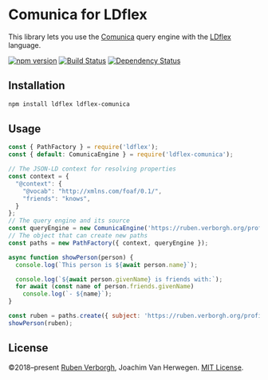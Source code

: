 # Comunica for LDflex
This library lets you use
the [Comunica](https://github.com/comunica/comunica/) query engine
with the [LDflex](https://github.com/RubenVerborgh/LDflex) language.

[![npm version](https://img.shields.io/npm/v/ldflex-comunica.svg)](https://www.npmjs.com/package/ldflex-comunica)
[![Build Status](https://travis-ci.org/RubenVerborgh/LDflex-Comunica.svg?branch=master)](https://travis-ci.org/RubenVerborgh/LDflex-Comunica)
[![Dependency Status](https://david-dm.org/RubenVerborgh/LDflex-Comunica.svg)](https://david-dm.org/RubenVerborgh/LDflex-Comunica)

## Installation
```bash
npm install ldflex ldflex-comunica
```

## Usage
```JavaScript
const { PathFactory } = require('ldflex');
const { default: ComunicaEngine } = require('ldflex-comunica');

// The JSON-LD context for resolving properties
const context = {
  "@context": {
    "@vocab": "http://xmlns.com/foaf/0.1/",
    "friends": "knows",
  }
};
// The query engine and its source
const queryEngine = new ComunicaEngine('https://ruben.verborgh.org/profile/');
// The object that can create new paths
const paths = new PathFactory({ context, queryEngine });

async function showPerson(person) {
  console.log(`This person is ${await person.name}`);

  console.log(`${await person.givenName} is friends with:`);
  for await (const name of person.friends.givenName)
    console.log(`- ${name}`);
}

const ruben = paths.create({ subject: 'https://ruben.verborgh.org/profile/#me' });
showPerson(ruben);
```

## License
©2018–present
[Ruben Verborgh](https://ruben.verborgh.org/),
Joachim Van Herwegen.
[MIT License](https://github.com/RubenVerborgh/LDflex-Comunica/blob/master/LICENSE.md).
